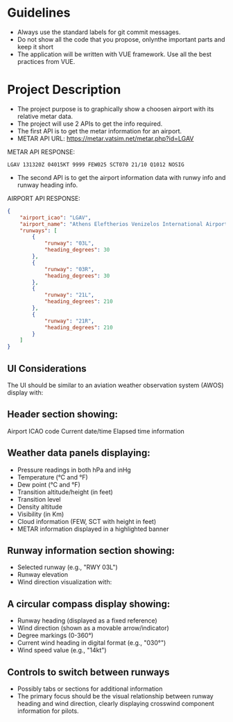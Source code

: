 # Guidelines

- Always use the standard labels for git commit messages.
- Do not show all the code that you propose, onlynthe important parts and keep it short
- The application will be written with VUE framework. Use all the best practices from VUE.

# Project Description

- The project purpose is to graphically show a choosen airport with its relative metar data.
- The project will use 2 APIs to get the info required.
- The first API is to get the metar information for an airport.
- METAR API URL: https://metar.vatsim.net/metar.php?id=LGAV

METAR API RESPONSE:

```
LGAV 131320Z 04015KT 9999 FEW025 SCT070 21/10 Q1012 NOSIG
```

- The second API is to get the airport information data with runwy info and runway heading info.

AIRPORT API RESPONSE:

```json
{
	"airport_icao": "LGAV",
	"airport_name": "Athens Eleftherios Venizelos International Airport",
	"runways": [
		{
			"runway": "03L",
			"heading_degrees": 30
		},
		{
			"runway": "03R",
			"heading_degrees": 30
		},
		{
			"runway": "21L",
			"heading_degrees": 210
		},
		{
			"runway": "21R",
			"heading_degrees": 210
		}
	]
}
```

## UI Considerations

The UI should be similar to an aviation weather observation system (AWOS) display with:

## Header section showing:

Airport ICAO code
Current date/time
Elapsed time information

## Weather data panels displaying:

- Pressure readings in both hPa and inHg
- Temperature (°C and °F)
- Dew point (°C and °F)
- Transition altitude/height (in feet)
- Transition level
- Density altitude
- Visibility (in Km)
- Cloud information (FEW, SCT with height in feet)
- METAR information displayed in a highlighted banner

## Runway information section showing:

- Selected runway (e.g., "RWY 03L")
- Runway elevation
- Wind direction visualization with:

## A circular compass display showing:

- Runway heading (displayed as a fixed reference)
- Wind direction (shown as a movable arrow/indicator)
- Degree markings (0-360°)
- Current wind heading in digital format (e.g., "030°")
- Wind speed value (e.g., "14kt")

## Controls to switch between runways

- Possibly tabs or sections for additional information
- The primary focus should be the visual relationship between runway heading and wind direction, clearly displaying crosswind component information for pilots.
